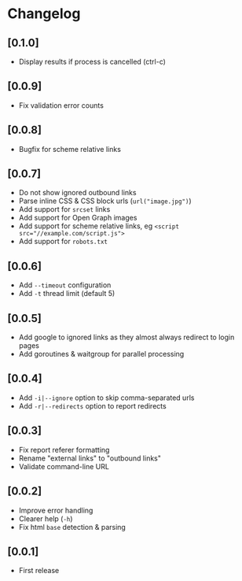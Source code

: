 # Changelog

## [0.1.0]

- Display results if process is cancelled (ctrl-c)


## [0.0.9]

- Fix validation error counts


## [0.0.8]

- Bugfix for scheme relative links


## [0.0.7]

- Do not show ignored outbound links
- Parse inline CSS & CSS block urls (`url("image.jpg")`)
- Add support for `srcset` links
- Add support for Open Graph images
- Add support for scheme relative links, eg `<script src="//example.com/script.js">`
- Add support for `robots.txt`


## [0.0.6]

- Add `--timeout` configuration
- Add `-t` thread limit (default 5) 


## [0.0.5]

- Add google to ignored links as they almost always redirect to login pages
- Add goroutines & waitgroup for parallel processing


## [0.0.4]

- Add `-i|--ignore` option to skip comma-separated urls
- Add `-r|--redirects` option to report redirects


## [0.0.3]

- Fix report referer formatting
- Rename "external links" to "outbound links"
- Validate command-line URL


## [0.0.2]

- Improve error handling
- Clearer help (`-h`)
- Fix html `base` detection & parsing


## [0.0.1]
- First release